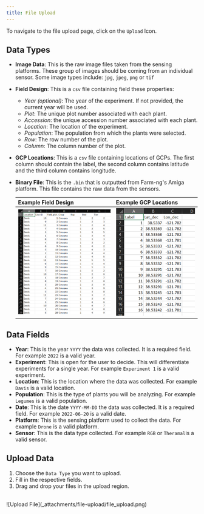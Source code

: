```yaml
---
title: File Upload
---
```

To navigate to the file upload page, click on the `Upload` Icon.

## Data Types

* **Image Data**: This is the raw image files taken from the sensing platforms. These group of images should be coming from an individual sensor. Some image types include: `jpg`, `jpeg`, `png` or `tif`

* **Field Design**: This is a `csv` file containing field these properties: 
  * *Year (optional)*: The year of the experiment. If not provided, the current year will be used.
  * *Plot*: The unique plot number associated with each plant.
  * *Accession*: the unique accession number associated with each plant.
  * *Location*: The location of the experiment.
  * *Population*: The population from which the plants were selected.
  * *Row*: The row number of the plot.
  * *Column*: The column number of the plot.

* **GCP Locations**: This is a `csv` file containing locations of GCPs. The first column should contain the label, the second column contains latitude and the third column contains longitude.

* **Binary File**: This is the `.bin` that is outputted from Farm-ng's Amiga platform. This file contains the raw data from the sensors.

    | Example Field Design | Example GCP Locations |
    |---|---|
    | ![Field Design](_attachments/file-upload/field_design.png) | ![GCP Locations](_attachments/file-upload/gcp_locations.png) |

## Data Fields

* **Year**: This is the year `YYYY` the data was collected. It is a required field. For example `2022` is a valid year.
* **Experiment**: This is open for the user to decide. This will differentiate experiments for a single year. For example `Experiment 1` is a valid experiment.
* **Location**: This is the location where the data was collected. For example `Davis` is a valid location.
* **Population**: This is the type of plants you will be analyzing. For example `Legumes` is a valid population.
* **Date**: This is the date `YYYY-MM-DD` the data was collected. It is a required field. For example `2022-06-20` is a valid date.
* **Platform**: This is the sensing platform used to collect the data. For example `Drone` is a valid platform.
* **Sensor**: This is the data type collected. For example `RGB` or `Theramal`is a valid sensor.

## Upload Data
   
1. Choose the `Data Type` you want to upload.
2. Fill in the respective fields.
3. Drag and drop your files in the upload region.
<br>
    ![Upload File](_attachments/file-upload/file_upload.png)